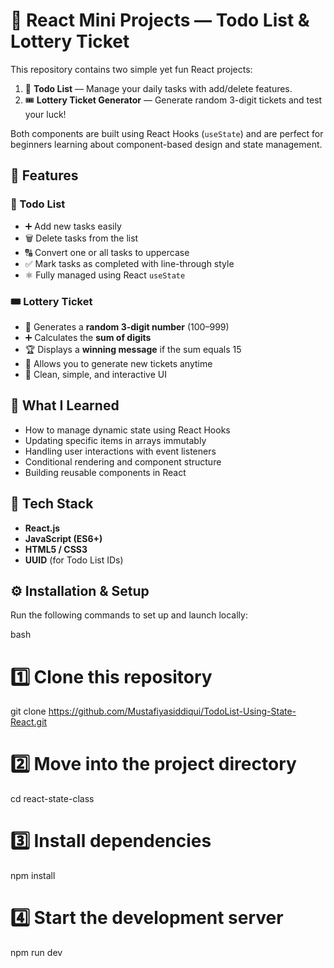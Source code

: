 # 🧩 React Mini Projects — Todo List & Lottery Ticket

This repository contains two simple yet fun React projects:  
1. 📝 **Todo List** — Manage your daily tasks with add/delete features.  
2. 🎟️ **Lottery Ticket Generator** — Generate random 3-digit tickets and test your luck!

Both components are built using React Hooks (`useState`) and are perfect for beginners learning about component-based design and state management.



## 🚀 Features

### 📝 Todo List
- ➕ Add new tasks easily  
- 🗑️ Delete tasks from the list  
- 🔠 Convert one or all tasks to uppercase  
- ✅ Mark tasks as completed with line-through style  
- ⚛️ Fully managed using React `useState`

### 🎟️ Lottery Ticket
- 🎲 Generates a **random 3-digit number** (100–999)  
- ➕ Calculates the **sum of digits**  
- 🏆 Displays a **winning message** if the sum equals 15  
- 🔁 Allows you to generate new tickets anytime  
- 🎉 Clean, simple, and interactive UI



## 🧠 What I Learned

- How to manage dynamic state using React Hooks  
- Updating specific items in arrays immutably  
- Handling user interactions with event listeners  
- Conditional rendering and component structure  
- Building reusable components in React



## 🧩 Tech Stack

- **React.js**
- **JavaScript (ES6+)**
- **HTML5 / CSS3**
- **UUID** (for Todo List IDs)



## ⚙️ Installation & Setup

Run the following commands to set up and launch locally:

bash
# 1️⃣ Clone this repository
git clone  https://github.com/Mustafiyasiddiqui/TodoList-Using-State-React.git

# 2️⃣ Move into the project directory
cd react-state-class

# 3️⃣ Install dependencies
npm install

# 4️⃣ Start the development server
npm run dev
